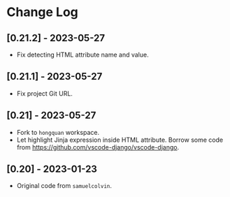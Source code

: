 # Change Log

## [0.21.2] - 2023-05-27

- Fix detecting HTML attribute name and value.

## [0.21.1] - 2023-05-27

 - Fix project Git URL.

## [0.21] - 2023-05-27

- Fork to `hongquan` workspace.
- Let highlight Jinja expression inside HTML attribute. Borrow some code from https://github.com/vscode-django/vscode-django.

## [0.20] - 2023-01-23

- Original code from `samuelcolvin`.

